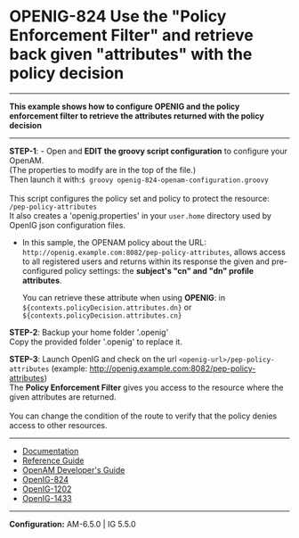OPENIG-824 Use the "Policy Enforcement Filter" and retrieve back given "attributes" with the policy decision
======
----------

**This example shows how to configure OPENIG and the policy enforcement filter to retrieve the attributes returned with the policy decision**

----------

**STEP-1**: - Open and **EDIT the groovy script configuration** to configure your OpenAM. <br>
              (The properties to modify are in the top of the file.)<br>
               Then launch it with:`$ groovy openig-824-openam-configuration.groovy`
<br>        
This script configures the policy set and policy to protect the resource: `/pep-policy-attributes`
<br> It also creates a 'openig.properties' in your `user.home` directory used by OpenIG json configuration files.
<br>
 - In this sample, the OPENAM policy about the URL: 
    `http://openig.example.com:8082/pep-policy-attributes`, allows access to all registered users and returns within its response the given
    and pre-configured policy settings: the **subject's "cn" and "dn" profile attributes**.

    You can retrieve these attribute when using **OPENIG**: in `${contexts.policyDecision.attributes.dn}` or `${contexts.policyDecision.attributes.cn}`
  
**STEP-2**: Backup your home folder '.openig'<br>
            Copy the provided folder '.openig' to replace it.                        

**STEP-3**: Launch OpenIG and check on the url `<openig-url>/pep-policy-attributes` (example: http://openig.example.com:8082/pep-policy-attributes)<br>
            The **Policy Enforcement Filter** gives you access to the resource where the given attributes are returned.<br>
            <br>
            You can change the condition of the route to verify that the policy denies access to other resources.
        
----------        
* [Documentation](https://forgerock.org/openig/doc/bootstrap/gateway-guide/index.html#chap-pep)
* [Reference Guide](http://openig.forgerock.org/doc/bootstrap/reference/index.html#PolicyEnforcementFilter)
* [OpenAM Developer's Guide](http://openam.forgerock.org/doc/bootstrap/dev-guide/index.html#rest-api-authz-policy-decisions)
* [OpenIG-824](https://bugster.forgerock.org/jira/browse/OPENIG-824)
* [OpenIG-1202](https://bugster.forgerock.org/jira/browse/OPENIG-1202)
* [OpenIG-1433](https://bugster.forgerock.org/jira/browse/OPENIG-1433)

----------

**Configuration:** AM-6.5.0 | IG 5.5.0
